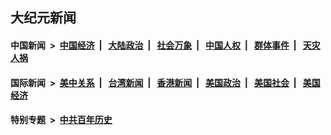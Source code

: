 ## 大纪元新闻

#### 中国新闻 &nbsp;>&nbsp; [中国经济](indexes/ncid283/README.md?09111245) &nbsp;| &nbsp; [大陆政治](indexes/ncid277/README.md?09111245) &nbsp;| &nbsp; [社会万象](indexes/ncid282/README.md?09111245) &nbsp;| &nbsp; [中国人权](indexes/ncid278/README.md?09111245) &nbsp;| &nbsp; [群体事件](indexes/ncid279/README.md?09111245) &nbsp;| &nbsp; [天灾人祸](indexes/ncid280/README.md?09111245)

#### 国际新闻 &nbsp;>&nbsp; [美中关系](indexes/nf1412576/README.md?09111245) &nbsp;| &nbsp; [台湾新闻](indexes/ncid1349361/README.md?09111245) &nbsp;| &nbsp; [香港新闻](indexes/ncid1349362/README.md?09111245) &nbsp;| &nbsp; [美国政治](indexes/ncid1078159/README.md?09111245) &nbsp;| &nbsp; [美国社会](indexes/ncid1078160/README.md?09111245) &nbsp;| &nbsp; [美国经济](indexes/ncid1078158/README.md?09111245)

#### 特别专题 &nbsp;>&nbsp; [中共百年历史](https://github.com/easy2view/epoch-special/blob/master/README.md?09111245)  
